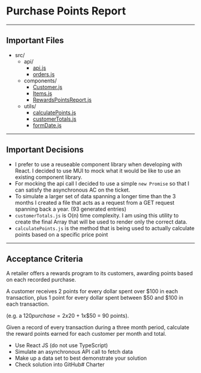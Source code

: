# Purchase Points Report

---

## Important Files

* src/
  * api/
    * [api.js](./api/api.js)
    * [orders.js](./api/api.js)
  * components/
    * [Customer.js](./components/Customer.js)
    * [Items.js](./components/Items.js)
    * [RewardsPointsReport.js](./components/RewardsPointsReport.js)
  * utils/
    * [calculatePoints.js](./utils/calculatePOints.js)
    * [customerTotals.js](./customerTotals.js)
    * [formDate.js](formatDate.js)

--- 

## Important Decisions

- I prefer to use a reuseable component library when developing with React. I decided to use MUI to mock what it would be like to use an existing component library.
- For mocking the api call I decided to use a simple `new Promise` so that I can satisfy the asynchronous AC on the ticket.
- To simulate a larger set of data spanning a longer time than the 3 months I created a file that acts as a request from a GET request spanning back a year. (93 generated entries)
- `customerTotals.js` is O(n) time complexity. I am using this utility to create the final Array that will be used to render only the correct data.
- `calculatePoints.js` is the method that is being used to actually calculate points based on a specific price point




--- 
## Acceptance Criteria

A retailer offers a rewards program to its customers, awarding points based on each recorded purchase.


A customer receives 2 points for every dollar spent over $100 in each transaction, plus 1 point for every dollar spent between $50 and $100 in each transaction.

(e.g. a $120 purchase = 2x$20 + 1x$50 = 90 points).


Given a record of every transaction during a three month period, calculate the reward points earned for each customer per month and total.


  - Use React JS (do not use TypeScript)
  - Simulate an asynchronous API call to fetch data
  - Make up a data set to best demonstrate your solution
  - Check solution into GitHub# Charter
